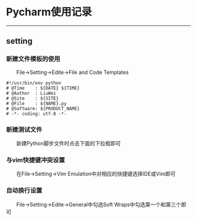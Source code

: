 #  Pycharm使用记录
***
## setting
### 新建文件模板的使用
&ensp;&ensp;&ensp;&ensp;File->Setting->Edite->File and Code Templates
```
#!/usr/bin/env python
# @Time    : ${DATE} ${TIME}
# @Author  : LiuWei
# @Site    : ${SITE}
# @File    : ${NAME}.py
# @Software: ${PRODUCT_NAME}
# -*- coding: utf-8 -*-
```

### 新建测试文件
&ensp;&ensp;&ensp;&ensp;新建Python脚步文件时点击下面的下拉框即可

### 与vim快捷键冲突设置
&ensp;&ensp;&ensp;&ensp;在File->Setting->Vim Emulation中对相应的快捷键选择IDE或Vim即可

### 自动换行设置
&ensp;&ensp;&ensp;&ensp;File->Setting->Edite->General中勾选Soft Wraps中勾选第一个和第三个即可